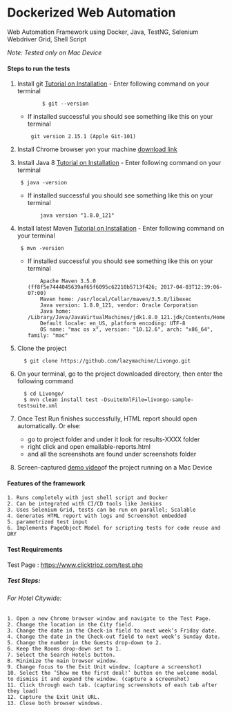 # Dockerized Web Automation
Web Automation Framework using Docker, Java, TestNG, Selenium Webdriver Grid, Shell Script

*Note: Tested only on Mac Device*

#### Steps to run the tests
   
   1. Install git [Tutorial on Installation](https://gist.github.com/derhuerst/1b15ff4652a867391f03)
           - Enter following command on your terminal
            
                  $ git --version
                   
       - If installed successful you should see something like this on your terminal
              
              git version 2.15.1 (Apple Git-101)
   
  
   2. Install Chrome browser yon your machine [download link](https://support.google.com/chrome/answer/95346?co=GENIE.Platform%3DDesktop&hl=en)
      
   
   3. Install Java 8 [Tutorial on Installation](http://www.wikihow.com/Install-the-Java-Software-Development-Kit)
     - Enter following command on your terminal
     
           $ java -version 
           
      - If installed successful you should see something like this on your terminal
           
                java version "1.8.0_121"
                
   
   4. Install latest Maven [Tutorial on Installation](http://www.baeldung.com/install-maven-on-windows-linux-mac``````)
     - Enter following command on your terminal
           
           $ mvn -version 
                 
      - If installed successful you should see something like this on your terminal
                 
                Apache Maven 3.5.0 (ff8f5e7444045639af65f6095c62210b5713f426; 2017-04-03T12:39:06-07:00)
                Maven home: /usr/local/Cellar/maven/3.5.0/libexec
                Java version: 1.8.0_121, vendor: Oracle Corporation
                Java home: /Library/Java/JavaVirtualMachines/jdk1.8.0_121.jdk/Contents/Home/jre
                Default locale: en_US, platform encoding: UTF-8
                OS name: "mac os x", version: "10.12.6", arch: "x86_64", family: "mac"
   
   4. Clone the project
        
            $ git clone https://github.com/lazymachine/Livongo.git            
   
   
   4. On your terminal, go to the project downloaded directory, then enter the following command
                  
            $ cd Livongo/
            $ mvn clean install test -DsuiteXmlFile=livongo-sample-testsuite.xml

   
   5. Once Test Run finishes successfully, HTML report should open automatically. 
        Or else:
        -   go to project folder and under it look for results-XXXX folder
        -   right click and open emailable-reports.html
        -   and all the screenshots are found under screenshots folder
   
   6.  Screen-captured [demo video](https://youtu.be/ztDWifaInCI)of the project running on a Mac Device
                          

#### Features of the framework
    1. Runs completely with just shell script and Docker
    2. Can be integrated with CI/CD tools like Jenkins
    3. Uses Selenium Grid, tests can be run on parallel; Scalable
    4. Generates HTML report with logs and Screenshot embedded
    5. parametrized test input
    6. Implements PageObject Model for scripting tests for code reuse and DRY


#### Test Requirements
Test Page : https://www.clicktripz.com/test.php

##### Test Steps:

###### For Hotel Citywide:
    1. Open a new Chrome browser window and navigate to the Test Page.
    2. Change the location in the City field.
    3. Change the date in the Check-in field to next week’s Friday date.
    4. Change the date in the Check-out field to next week’s Sunday date.
    5. Change the number in the Guests drop-down to 2.
    6. Keep the Rooms drop-down set to 1.
    7. Select the Search Hotels button.
    8. Minimize the main browser window.
    9. Change focus to the Exit Unit window. (capture a screenshot)
    10. Select the ‘Show me the first deal!’ button on the welcome modal to dismiss it and expand the window. (capture a screenshot)
    11. Click through each tab. (capturing screenshots of each tab after they load)
    12. Capture the Exit Unit URL.
    13. Close both browser windows.
